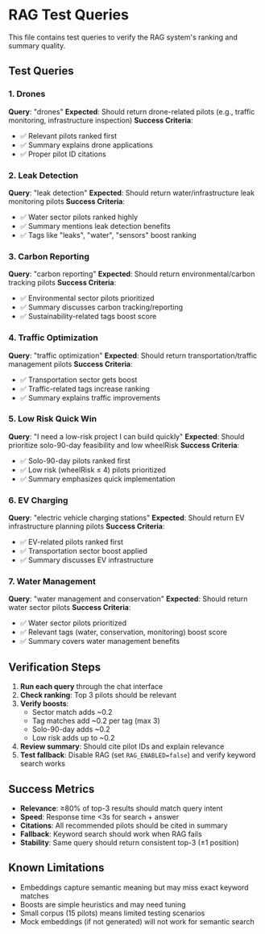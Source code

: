 # RAG Test Queries

This file contains test queries to verify the RAG system's ranking and summary quality.

## Test Queries

### 1. Drones
**Query**: "drones"
**Expected**: Should return drone-related pilots (e.g., traffic monitoring, infrastructure inspection)
**Success Criteria**:
- ✅ Relevant pilots ranked first
- ✅ Summary explains drone applications
- ✅ Proper pilot ID citations

### 2. Leak Detection
**Query**: "leak detection"
**Expected**: Should return water/infrastructure leak monitoring pilots
**Success Criteria**:
- ✅ Water sector pilots ranked highly
- ✅ Summary mentions leak detection benefits
- ✅ Tags like "leaks", "water", "sensors" boost ranking

### 3. Carbon Reporting
**Query**: "carbon reporting"
**Expected**: Should return environmental/carbon tracking pilots
**Success Criteria**:
- ✅ Environmental sector pilots prioritized
- ✅ Summary discusses carbon tracking/reporting
- ✅ Sustainability-related tags boost score

### 4. Traffic Optimization
**Query**: "traffic optimization"
**Expected**: Should return transportation/traffic management pilots
**Success Criteria**:
- ✅ Transportation sector gets boost
- ✅ Traffic-related tags increase ranking
- ✅ Summary explains traffic improvements

### 5. Low Risk Quick Win
**Query**: "I need a low-risk project I can build quickly"
**Expected**: Should prioritize solo-90-day feasibility and low wheelRisk
**Success Criteria**:
- ✅ Solo-90-day pilots ranked first
- ✅ Low risk (wheelRisk ≤ 4) pilots prioritized
- ✅ Summary emphasizes quick implementation

### 6. EV Charging
**Query**: "electric vehicle charging stations"
**Expected**: Should return EV infrastructure planning pilots
**Success Criteria**:
- ✅ EV-related pilots ranked first
- ✅ Transportation sector boost applied
- ✅ Summary discusses EV infrastructure

### 7. Water Management
**Query**: "water management and conservation"
**Expected**: Should return water sector pilots
**Success Criteria**:
- ✅ Water sector pilots prioritized
- ✅ Relevant tags (water, conservation, monitoring) boost score
- ✅ Summary covers water management benefits

## Verification Steps

1. **Run each query** through the chat interface
2. **Check ranking**: Top 3 pilots should be relevant
3. **Verify boosts**: 
   - Sector match adds ~0.2
   - Tag matches add ~0.2 per tag (max 3)
   - Solo-90-day adds ~0.2
   - Low risk adds up to ~0.2
4. **Review summary**: Should cite pilot IDs and explain relevance
5. **Test fallback**: Disable RAG (set `RAG_ENABLED=false`) and verify keyword search works

## Success Metrics

- **Relevance**: ≥80% of top-3 results should match query intent
- **Speed**: Response time <3s for search + answer
- **Citations**: All recommended pilots should be cited in summary
- **Fallback**: Keyword search should work when RAG fails
- **Stability**: Same query should return consistent top-3 (±1 position)

## Known Limitations

- Embeddings capture semantic meaning but may miss exact keyword matches
- Boosts are simple heuristics and may need tuning
- Small corpus (15 pilots) means limited testing scenarios
- Mock embeddings (if not generated) will not work for semantic search

